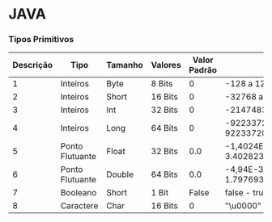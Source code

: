 # JAVA


### Tipos Primitivos

Descrição | Tipo | Tamanho | Valores | Valor Padrão | Intervalo 
---|---|---|---|---|---
1|Inteiros|Byte|8 Bits|0|-128 a 127
2|Inteiros|Short|16 Bits|0|-32768 a 32767
3|Inteiros|Int|32 Bits|0|-2147483648 a 2147483647
4|Inteiros|Long|64 Bits|0|-9223372036854770000 a 9223372036854770000
5|Ponto Flutuante|Float|32 Bits|0.0|-1,4024E-37 a 3.40282347E+38
6|Ponto Flutuante|Double|64 Bits|0.0|-4,94E-307 a 1.79769313486231570E+308
7|Booleano|Short|1 Bit|False| false - true
8|Caractere|Char|16 Bits|0|"\u0000" a "\uFFFF"
